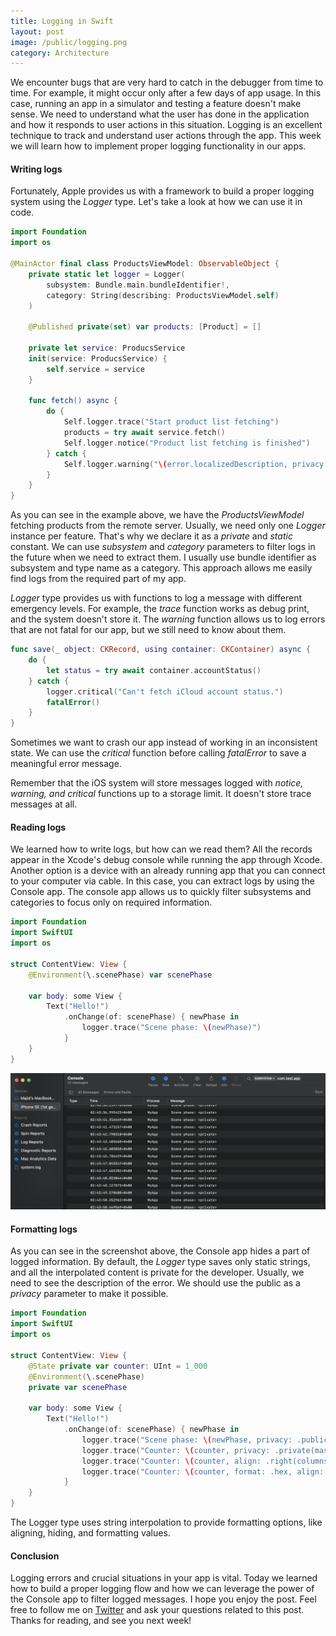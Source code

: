 ```yaml
---
title: Logging in Swift
layout: post
image: /public/logging.png
category: Architecture
---
```


We encounter bugs that are very hard to catch in the debugger from time to time. For example, it might occur only after a few days of app usage. In this case, running an app in a simulator and testing a feature doesn't make sense. We need to understand what the user has done in the application and how it responds to user actions in this situation. Logging is an excellent technique to track and understand user actions through the app. This week we will learn how to implement proper logging functionality in our apps.

#### Writing logs
Fortunately, Apple provides us with a framework to build a proper logging system using the *Logger* type. Let's take a look at how we can use it in code.

```swift
import Foundation
import os

@MainActor final class ProductsViewModel: ObservableObject {
    private static let logger = Logger(
        subsystem: Bundle.main.bundleIdentifier!,
        category: String(describing: ProductsViewModel.self)
    )

    @Published private(set) var products: [Product] = []

    private let service: ProducsService
    init(service: ProducsService) {
        self.service = service
    }

    func fetch() async {
        do {
            Self.logger.trace("Start product list fetching")
            products = try await service.fetch()
            Self.logger.notice("Product list fetching is finished")
        } catch {
            Self.logger.warning("\(error.localizedDescription, privacy: .public)")
        }
    }
}
```

As you can see in the example above, we have the *ProductsViewModel* fetching products from the remote server. Usually, we need only one *Logger* instance per feature. That's why we declare it as a *private* and *static* constant. We can use *subsystem* and *category* parameters to filter logs in the future when we need to extract them. I usually use bundle identifier as subsystem and type name as a category. This approach allows me easily find logs from the required part of my app.

*Logger* type provides us with functions to log a message with different emergency levels. For example, the *trace* function works as debug print, and the system doesn't store it. The *warning* function allows us to log errors that are not fatal for our app, but we still need to know about them. 

```swift
func save(_ object: CKRecord, using container: CKContainer) async {
    do {
        let status = try await container.accountStatus()
    } catch {
        logger.critical("Can't fetch iCloud account status.")
        fatalError()
    }
}
```

Sometimes we want to crash our app instead of working in an inconsistent state. We can use the *critical* function before calling *fatalError* to save a meaningful error message.

Remember that the iOS system will store messages logged with *notice, warning, and critical* functions up to a storage limit. It doesn't store trace messages at all.

#### Reading logs
We learned how to write logs, but how can we read them? All the records appear in the Xcode's debug console while running the app through Xcode. Another option is a device with an already running app that you can connect to your computer via cable. In this case, you can extract logs by using the Console app. The console app allows us to quickly filter subsystems and categories to focus only on required information.

```swift
import Foundation
import SwiftUI
import os

struct ContentView: View {
    @Environment(\.scenePhase) var scenePhase

    var body: some View {
        Text("Hello!")
            .onChange(of: scenePhase) { newPhase in
                logger.trace("Scene phase: \(newPhase)")
            }
    }
}
```
![console-app-screenshot](/public/console.png)

#### Formatting logs
As you can see in the screenshot above, the Console app hides a part of logged information. By default, the *Logger* type saves only static strings, and all the interpolated content is private for the developer. Usually, we need to see the description of the error. We should use the public as a *privacy* parameter to make it possible.

```swift
import Foundation
import SwiftUI
import os

struct ContentView: View {
    @State private var counter: UInt = 1_000
    @Environment(\.scenePhase)
    private var scenePhase

    var body: some View {
        Text("Hello!")
            .onChange(of: scenePhase) { newPhase in
                logger.trace("Scene phase: \(newPhase, privacy: .public)")
                logger.trace("Counter: \(counter, privacy: .private(mask: .hash))")
                logger.trace("Counter: \(counter, align: .right(columns: 10))")
                logger.trace("Counter: \(counter, format: .hex, align: .right(columns: 10))")
            }
    }
}
```

The Logger type uses string interpolation to provide formatting options, like aligning, hiding, and formatting values.

#### Conclusion
Logging errors and crucial situations in your app is vital. Today we learned how to build a proper logging flow and how we can leverage the power of the Console app to filter logged messages. I hope you enjoy the post. Feel free to follow me on [Twitter](https://twitter.com/mecid) and ask your questions related to this post. Thanks for reading, and see you next week!
